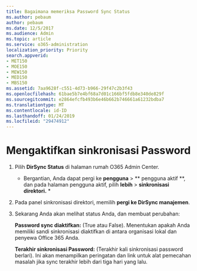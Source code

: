 ```yaml
---
title: Bagaimana memeriksa Password Sync Status
ms.author: pebaum
author: pebaum
ms.date: 12/5/2017
ms.audience: Admin
ms.topic: article
ms.service: o365-administration
localization_priority: Priority
search.appverid:
- MET150
- MOE150
- MEW150
- MED150
- MBS150
ms.assetid: 7aa9628f-c551-4d73-b966-29f47c2b3f43
ms.openlocfilehash: 61bae5b7e4bf68a7d01c166bf5fdb8e340de829f
ms.sourcegitcommit: e2864efcfb493b6e46b662b746661a61232bdba7
ms.translationtype: MT
ms.contentlocale: id-ID
ms.lasthandoff: 01/24/2019
ms.locfileid: "29474912"
---
```

# <a name="enable-password-sync"></a>Mengaktifkan sinkronisasi Password

1.  Pilih **DirSync Status** di halaman rumah O365 Admin Center. 
    
     * Bergantian, Anda dapat pergi ke **pengguna** \> ** pengguna aktif **, dan pada halaman pengguna aktif, pilih **lebih** \> **sinkronisasi direktori.** * 
    
2. Pada panel sinkronisasi direktori, memilih **pergi ke DirSync manajemen**. 
    
3. Sekarang Anda akan melihat status Anda, dan membuat perubahan:
    
    **Password sync diaktifkan:** (True atau False). Menentukan apakah Anda memiliki sandi sinkronisasi diaktifkan di antara organisasi lokal dan penyewa Office 365 Anda. 
    
    **Terakhir sinkronisasi Password:** (Terakhir kali sinkronisasi password berlari). Ini akan menampilkan peringatan dan link untuk alat pemecahan masalah jika sync terakhir lebih dari tiga hari yang lalu. 
    

